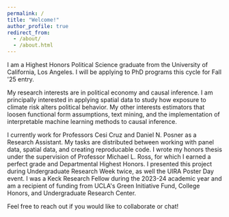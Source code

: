 ```yaml
---
permalink: /
title: "Welcome!"
author_profile: true
redirect_from: 
  - /about/
  - /about.html
---
```


I am a Highest Honors Political Science graduate from the University of California, Los Angeles. I will be applying to PhD programs this cycle for Fall '25 entry.

My research interests are in political economy and causal inference. I am principally interested in applying spatial data to study how exposure to climate risk alters political behavior. My other interests estimators that loosen functional form assumptions, text mining, and the implementation of interpretable machine learning methods to causal inference.

I currently work for Professors Cesi Cruz and Daniel N. Posner as a Research Assistant. My tasks are distributed between working with panel data, spatial data, and creating reproducable code. I wrote my honors thesis under the supervision of Professor Michael L. Ross, for which I earned a perfect grade and Departmental Highest Honors. I presented this project during Undergraduate Research Week twice, as well the UIRA Poster Day event. I was a Keck Research Fellow during the 2023-24 academic year and am a recipient of funding from UCLA's Green Initiative Fund, College Honors, and Undergraduate Research Center.

Feel free to reach out if you would like to collaborate or chat!